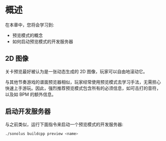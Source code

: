 # 概述

在本章中，您将会学习到:

- 预览模式的概念
- 如何启动预览模式的开发服务器

## 2D 图像

关卡预览最好被认为是一张动态生成的 2D 图像，玩家可以自由地滚动它。

与其他节奏游戏的谱面预览器相似，玩家经常使用预览模式去学习手法，无需担心快速上手游玩。因此，强烈推荐预览模式包含所有的必须信息，如可击打的音符，以及如 BPM 的额外信息。

## 启动开发服务器

与之前类似，运行下面指令来启动一个预览模式的开发服务器:

```bash
./sonolus buildcpp preview <name>
```